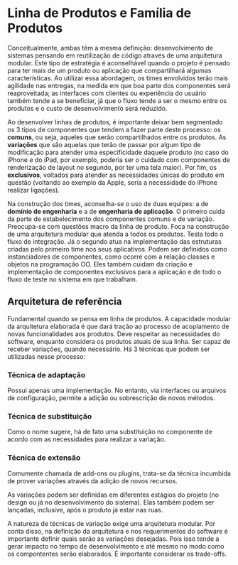 # Linha de Produtos e Família de Produtos

Conceitualmente, ambas têm a mesma definição: desenvolvimento de sistemas pensando em reutilização de código através de uma arquitetura modular. Este tipo de estratégia é aconselhável quando o projeto é pensado para ter mais de um produto ou aplicação que compartilhará algumas características. Ao utilizar essa abordagem, os times envolvidos terão mais agilidade nas entregas, na medida em que boa parte dos componentes será reaproveitada; as interfaces com clientes ou experiência do usuário também tende a se beneficiar, já que o fluxo tende a ser o mesmo entre os produtos e o custo de desenvolvimento será reduzido.

Ao desenvolver linhas de produtos, é importante deixar bem segmentado os 3 tipos de componentes que tendem a fazer parte deste processo: os **comuns**, ou seja, aqueles que serão compartilhados entre os produtos. As **variações** que são aquelas que terão de passar por algum tipo de modificação para atender uma especificidade daquele produto (no caso do iPhone e do iPad, por exemplo, poderia ser o cuidado com componentes de renderização de layout no segundo, por ter uma tela maior). Por fim, os **exclusivos**, voltados para atender as necessidades únicas do produto em questão (voltando ao exemplo da Apple, seria a necessidade do iPhone realizar ligações).

Na construção dos times, aconselha-se o uso de duas equipes: a de **domínio de engenharia** e a de **engenharia de aplicação**. O primeiro cuida da parte de estabelecimento dos componentes comuns e de variação. Preocupa-se com questões macro da linha de produto. Foca na construção de uma arquitetura modular que atenda a todos os produtos. Testa todo o fluxo de integração. Já o segundo atua na implementação das estruturas criadas pelo primeiro time nos seus aplicativos. Podem ser definidos como instanciadores de componentes, como ocorre com a relação classes e objetos na programação OO. Eles também cuidam da criação e implementação de componentes exclusivos para a aplicação e de todo o fluxo de teste no sistema em que trabalham.

## Arquitetura de referência

Fundamental quando se pensa em linha de produtos. A capacidade modular da arquitetura elaborada é que dará tração ao processo de acoplamento de novas funcionalidades aos produtos. Deve respeitar as necessidades do software, enquanto considera os produtos atuais de sua linha. Ser capaz de receber variações, quando necessário. Há 3 técnicas que podem ser utilizadas nesse processo:

### Técnica de adaptação
Possui apenas uma implementação. No entanto, via interfaces ou arquivos de configuração, permite a adição ou sobrescrição de novos métodos.

### Técnica de substituição
Como o nome sugere, há de fato uma substituição no componente de acordo com as necessidades para realizar a variação.

### Técnica de extensão
Comumente chamada de add-ons ou plugins, trata-se da técnica incumbida de prover variações através da adição de novos recursos.

As variações podem ser definidas em diferentes estágios do projeto (no design ou já no desenvolvimento do sistema). Elas também podem ser lançadas, inclusive, após o produto já estar nas ruas.

A natureza de técnicas de variação exige uma arquitetura modular. Por conta disso, na definição da arquitetura e nos requerimentos do software é importante definir quais serão as variações desejadas. Pois isso tende a gerar impacto no tempo de desenvolvimento e até mesmo no modo como os compontentes serão elaborados. É importante considerar os trade-offs.
